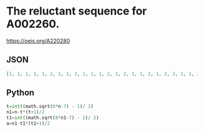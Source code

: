 # The reluctant sequence for A002260\.
https://oeis.org/A220280
## JSON
```JSON
[1, 1, 1, 1, 1, 2, 1, 1, 2, 1, 1, 1, 2, 1, 2, 1, 1, 2, 1, 2, 3, 1, 1, 2, 1, 2, 3, 1, 1, 1, 2, 1, 2, 3, 1, 2, 1, 1, 2, 1, 2, 3, 1, 2, 3, 1, 1, 2, 1, 2, 3, 1, 2, 3, 4, 1, 1, 2, 1, 2, 3, 1, 2, 3, 4, 1, 1, 1, 2, 1, 2, 3, 1, 2, 3, 4, 1, 2, 1, 1, 2, 1, 2, 3, 1, 2, 3, 4, 1, 2, 3]
```
## Python
```Python
t=int((math.sqrt(8*n-7) - 1)/ 2)
n1=n-t*(t+1)/2
t1=int((math.sqrt(8*n1-7) - 1)/ 2)
a=n1-t1*(t1+1)/2
```
